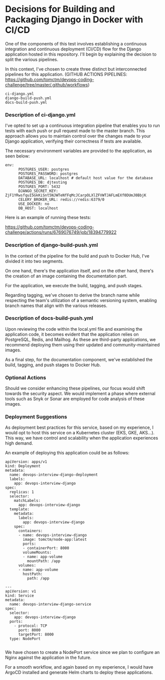 # Decisions for Building and Packaging Django in Docker with CI/CD



One of the components of this test involves establishing a continuous integration and continuous deployment (CI/CD) flow for the Django application hosted in this repository. I'll begin by explaining the decision to split the various pipelines.

In this context, I've chosen to create three distinct but interconnected pipelines for this application. (GITHUB ACTIONS PIPELINES: https://github.com/tomctm/devops-coding-challenge/tree/master/.github/workflows)


````
ci-django.yml
django-build-push.yml
docs-build-push.yml
````

### Description of ci-django.yml

I've opted to set up a continuous integration pipeline that enables you to run tests with each push or pull request made to the master branch. This approach allows you to maintain control over the changes made to your Django application, verifying their correctness if tests are available.

The necessary environment variables are provided to the application, as seen below:

````
env:
      POSTGRES_USER: postgres
      POSTGRES_PASSWORD: postgres
      DATABASE_URL: localhost # default host value for the database
      POSTGRES_DB: djtesting
      POSTGRES_PORT: 5432
      DJANGO_SECRET_KEY: ZjF1YRwsfquI5GkKiSnt5NJWTeNfFqMcJCarpOLXlZFVWTJAFLmEXf0DUmJ0BbjK
      CELERY_BROKER_URL: redis://redis:6379/0
      USE_DOCKER: no
      DB_HOST: localhost
`````

Here is an example of running these tests:

https://github.com/tomctm/devops-coding-challenge/actions/runs/6769076749/job/18394779922


### Description of django-build-push.yml


In the context of the pipeline for the build and push to Docker Hub, I've divided it into two segments.

On one hand, there's the application itself, and on the other hand, there's the creation of an image containing the documentation part.

For the application, we execute the build, tagging, and push stages.

Regarding tagging, we've chosen to derive the branch name while respecting the team's utilization of a semantic versioning system, enabling branch names that align with the various releases.


### Description of docs-build-push.yml


Upon reviewing the code within the local.yml file and examining the application code, it becomes evident that the application relies on PostgreSQL, Redis, and Mailhog. As these are third-party applications, we recommend deploying them using their updated and community-maintained images.

As a final step, for the documentation component, we've established the build, tagging, and push stages to Docker Hub.

### Optional Actions

Should we consider enhancing these pipelines, our focus would shift towards the security aspect. We would implement a phase where external tools such as Snyk or Sonar are employed for code analysis of these images.


### Deployment Suggestions

As deployment best practices for this service, based on my experience, I would opt to host this service on a Kubernetes cluster (EKS, GKE, AKS...). This way, we have control and scalability when the application experiences high demand.

An example of deploying this application could be as follows:

````
apiVersion: apps/v1
kind: Deployment
metadata:
  name: devops-interview-django-deployment
  labels:
    app: devops-interview-django
spec:
  replicas: 1  
  selector:
    matchLabels:
      app: devops-interview-django
  template:
    metadata:
      labels:
        app: devops-interview-django
    spec:
      containers:
      - name: devops-interview-django
        image: tomctm/node-app:latest 
        ports:
        - containerPort: 8000  
        volumeMounts:
        - name: app-volume
          mountPath: /app
      volumes:
      - name: app-volume
        hostPath:
          path: /app  

---
apiVersion: v1
kind: Service
metadata:
  name: devops-interview-django-service
spec:
  selector:
    app: devops-interview-django
  ports:
    - protocol: TCP
      port: 8000  
      targetPort: 8000  
  type: NodePort  
  
`````

We have chosen to create a NodePort service since we plan to configure an Nginx against the application in the future.

For a smooth workflow, and again based on my experience, I would have ArgoCD installed and generate Helm charts to deploy these applications.